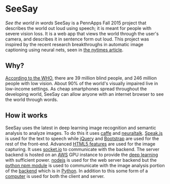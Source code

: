 # SeeSay
*See the world in words*
SeeSay is a PennApps Fall 2015 project that describes the world out loud using speech; it is meant for people with severe vision loss. It is a web app that views the world through the user's camera, and describes it in sentence form out loud. This project was inspired by the recent research breakthroughs in automatic image captioning using neural nets, seen in [the nytimes article](http://www.nytimes.com/2014/11/18/science/researchers-announce-breakthrough-in-content-recognition-software.html).

## Why?
[According to the WHO](http://www.who.int/mediacentre/factsheets/fs282/en/), there are 39 million blind people, and 246 million people with low vision. About 90% of the world's visually impaired live in low-income settings. As cheap smartphones spread throughout the developing world, SeeSay can allow anyone with an internet browser to see the world through words.

## How it works
SeeSay uses the latest in deep learning image recognition and semantic analysis to analyze images. To do this it uses [caffe](http://caffe.berkeleyvision.org/) and [neuraltalk](https://github.com/karpathy/neuraltalk). [Speak.js](https://github.com/logue/speak.js) is used for the text to speech while [jQuery](http://jquery.com/) and [Bootstrap](http://getbootstrap.com/) are used for the rest of the front-end. Advanced [HTML5 features](http://www.html5rocks.com/en/tutorials/getusermedia/intro/) are used for the image capturing. It uses [socket.io](socket.io) to communicate with the backend. The server backend is hosted on an [AWS](https://aws.amazon.com/) GPU instance to provide the [deep learning](http://www.nature.com/nature/journal/v521/n7553/full/nature14539.html) with sufficient power. [nodejs](https://github.com/nodejs/node) is used for the web server backend but the [python npm module](https://www.npmjs.com/package/python) is used to communicate with the image analysis portion of the [backend](https://en.wikipedia.org/wiki/Front_and_back_ends) which is in [Python](python.org). In addition to this some form of a [computer](https://www.youtube.com/watch?v=dQw4w9WgXcQ) is used for both the client and server.

